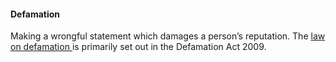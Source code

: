 ####  Defamation

Making a wrongful statement which damages a person’s reputation. The [ law on
defamation ](/en/justice/civil-law/law-on-defamation/) is primarily set out in
the Defamation Act 2009.
